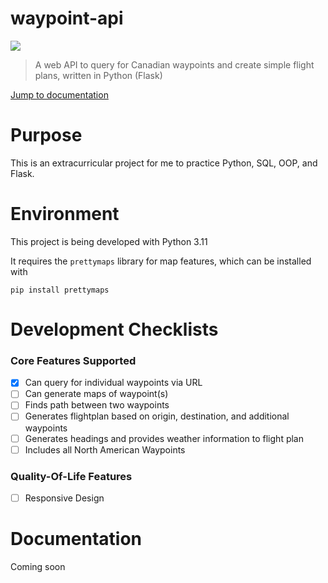 # waypoint-api
![](https://img.shields.io/badge/Development-Ongoing-blue)

> A web API to query for Canadian waypoints and create simple flight plans, written in Python (Flask)

[Jump to documentation](#documentation)

# Purpose

This is an extracurricular project for me to practice Python, SQL, OOP, and Flask.

# Environment

This project is being developed with Python 3.11

It requires the ```prettymaps``` library for map features, which can be installed with 
```
pip install prettymaps
```

# Development Checklists
### Core Features Supported
- [x] Can query for individual waypoints via URL
- [ ] Can generate maps of waypoint(s)
- [ ] Finds path between two waypoints
- [ ] Generates flightplan based on origin, destination, and additional waypoints
- [ ] Generates headings and provides weather information to flight plan
- [ ] Includes all North American Waypoints

### Quality-Of-Life Features
- [ ] Responsive Design


# Documentation
<a id="documentation"></a>
Coming soon
